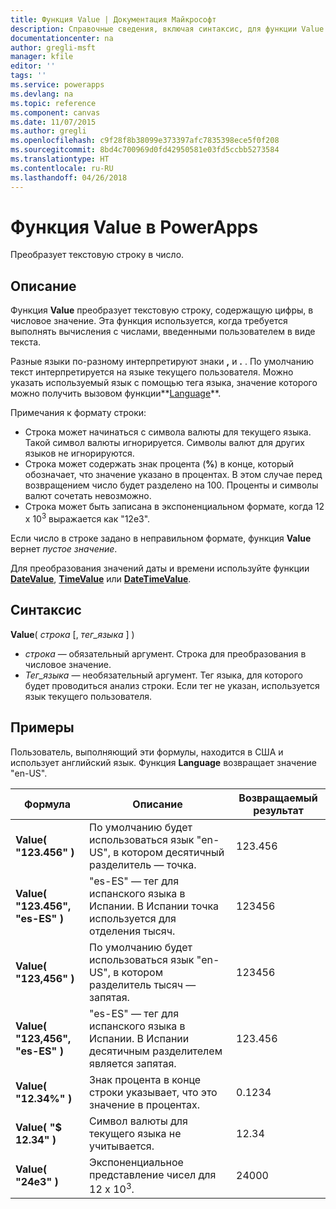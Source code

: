 ```yaml
---
title: Функция Value | Документация Майкрософт
description: Справочные сведения, включая синтаксис, для функции Value в PowerApps
documentationcenter: na
author: gregli-msft
manager: kfile
editor: ''
tags: ''
ms.service: powerapps
ms.devlang: na
ms.topic: reference
ms.component: canvas
ms.date: 11/07/2015
ms.author: gregli
ms.openlocfilehash: c9f28f8b38099e373397afc7835398ece5f0f208
ms.sourcegitcommit: 8bd4c700969d0fd42950581e03fd5ccbb5273584
ms.translationtype: HT
ms.contentlocale: ru-RU
ms.lasthandoff: 04/26/2018
---
```

# <a name="value-function-in-powerapps"></a>Функция Value в PowerApps
Преобразует текстовую строку в число.

## <a name="description"></a>Описание
Функция **Value** преобразует текстовую строку, содержащую цифры, в числовое значение. Эта функция используется, когда требуется выполнять вычисления с числами, введенными пользователем в виде текста.

Разные языки по-разному интерпретируют знаки **,** и **.** .  По умолчанию текст интерпретируется на языке текущего пользователя.  Можно указать используемый язык с помощью тега языка, значение которого можно получить вызовом функции**[Language](function-language.md)**.

Примечания к формату строки:

* Строка может начинаться с символа валюты для текущего языка.  Такой символ валюты игнорируется.  Символы валют для других языков не игнорируются.
* Строка может содержать знак процента (**%**) в конце, который обозначает, что значение указано в процентах.  В этом случае перед возвращением число будет разделено на 100.  Проценты и символы валют сочетать невозможно.
* Строка может быть записана в экспоненциальном формате, когда 12 x 10<sup>3</sup> выражается как "12e3".

Если число в строке задано в неправильном формате, функция **Value** вернет *пустое значение*.

Для преобразования значений даты и времени используйте функции [**DateValue**](function-datevalue-timevalue.md), [**TimeValue**](function-datevalue-timevalue.md) или [**DateTimeValue**](function-datevalue-timevalue.md).

## <a name="syntax"></a>Синтаксис
**Value**( *строка* [, *тег_языка* ] )

* *строка* — обязательный аргумент. Строка для преобразования в числовое значение.
* *Тег_языка* — необязательный аргумент.  Тег языка, для которого будет проводиться анализ строки.  Если тег не указан, используется язык текущего пользователя.

## <a name="examples"></a>Примеры
Пользователь, выполняющий эти формулы, находится в США и использует английский язык.  Функция **Language** возвращает значение "en-US".

| Формула | Описание | Возвращаемый результат |
| --- | --- | --- |
| **Value( "123.456" )** |По умолчанию будет использоваться язык "en-US", в котором десятичный разделитель — точка. |123.456 |
| **Value( "123.456", "es-ES" )** |"es-ES" — тег для испанского языка в Испании.  В Испании точка используется для отделения тысяч. |123456 |
| **Value( "123,456" )** |По умолчанию будет использоваться язык "en-US", в котором разделитель тысяч — запятая. |123456 |
| **Value( "123,456", "es-ES" )** |"es-ES" — тег для испанского языка в Испании.  В Испании десятичным разделителем является запятая. |123.456 |
| **Value( "12.34%" )** |Знак процента в конце строки указывает, что это значение в процентах. |0.1234 |
| **Value( "$ 12.34" )** |Символ валюты для текущего языка не учитывается. |12.34 |
| **Value( "24e3" )** |Экспоненциальное представление чисел для 12 x 10<sup>3</sup>. |24000 |

